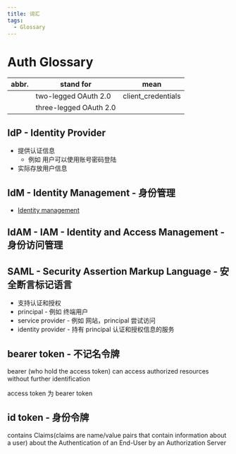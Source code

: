 ```yaml
---
title: 词汇
tags:
  - Glossary
---
```


# Auth Glossary

| abbr. | stand for              | mean               |
| ----- | ---------------------- | ------------------ |
|       | two-legged OAuth 2.0   | client_credentials |
|       | three-legged OAuth 2.0 |

## IdP - Identity Provider

- 提供认证信息
  - 例如 用户可以使用账号密码登陆
- 实际存放用户信息

## IdM - Identity Management - 身份管理

- [Identity management](https://en.wikipedia.org/wiki/Identity_management)

## IdAM - IAM - Identity and Access Management - 身份访问管理

## SAML - Security Assertion Markup Language - 安全断言标记语言

- 支持认证和授权
- principal - 例如 终端用户
- service provider - 例如 网站，principal 尝试访问
- identity provider - 持有 principal 认证和授权信息的服务

## bearer token - 不记名令牌

bearer (who hold the access token) can access authorized resources without further identification

access token 为 bearer token

## id token - 身份令牌

contains Claims(claims are name/value pairs that contain information about a user) about the Authentication of an End-User by an Authorization Server
